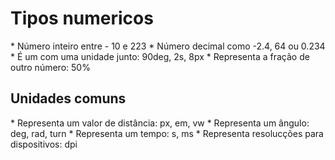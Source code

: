 # Tipos numericos

*<integer>      Número inteiro entre - 10 e 223
*<number>       Número decimal como -2.4, 64 ou 0.234
*<dimension>    É um <number> com uma unidade junto: 90deg, 2s, 8px
*<porcentagem>  Representa a fração de outro número: 50% 

## Unidades comuns

*<length>      Representa um valor de distância: px, em, vw
*<angle>       Representa um ângulo: deg, rad, turn
*<time>        Representa um tempo: s, ms
*<resolution>  Representa resolucções para dispositivos: dpi